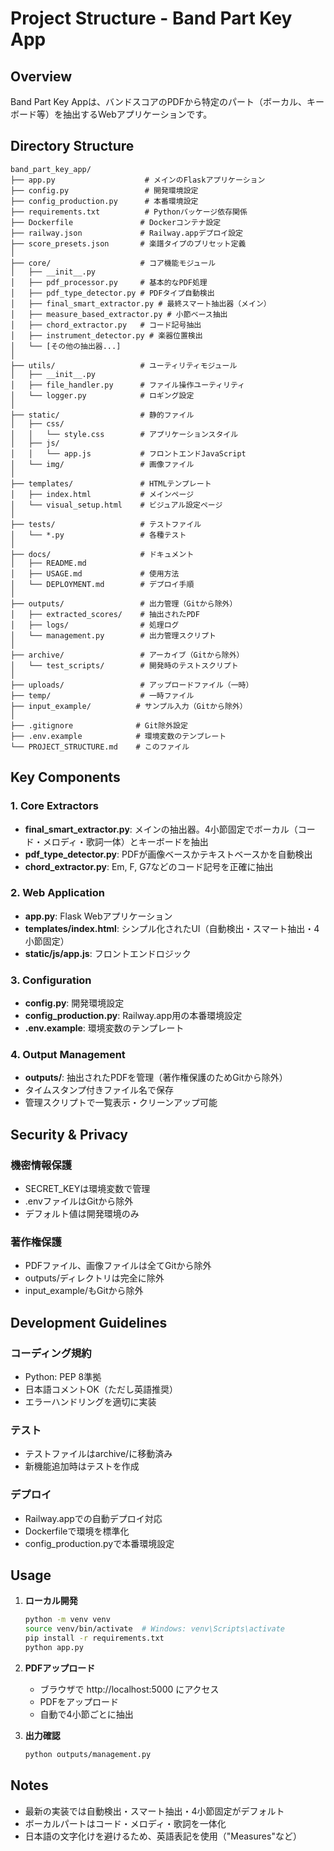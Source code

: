 # Project Structure - Band Part Key App

## Overview
Band Part Key Appは、バンドスコアのPDFから特定のパート（ボーカル、キーボード等）を抽出するWebアプリケーションです。

## Directory Structure

```
band_part_key_app/
├── app.py                    # メインのFlaskアプリケーション
├── config.py                 # 開発環境設定
├── config_production.py      # 本番環境設定
├── requirements.txt          # Pythonパッケージ依存関係
├── Dockerfile               # Dockerコンテナ設定
├── railway.json             # Railway.appデプロイ設定
├── score_presets.json       # 楽譜タイプのプリセット定義
│
├── core/                    # コア機能モジュール
│   ├── __init__.py
│   ├── pdf_processor.py     # 基本的なPDF処理
│   ├── pdf_type_detector.py # PDFタイプ自動検出
│   ├── final_smart_extractor.py # 最終スマート抽出器（メイン）
│   ├── measure_based_extractor.py # 小節ベース抽出
│   ├── chord_extractor.py   # コード記号抽出
│   ├── instrument_detector.py # 楽器位置検出
│   └── [その他の抽出器...]
│
├── utils/                   # ユーティリティモジュール
│   ├── __init__.py
│   ├── file_handler.py      # ファイル操作ユーティリティ
│   └── logger.py            # ロギング設定
│
├── static/                  # 静的ファイル
│   ├── css/
│   │   └── style.css        # アプリケーションスタイル
│   ├── js/
│   │   └── app.js           # フロントエンドJavaScript
│   └── img/                 # 画像ファイル
│
├── templates/               # HTMLテンプレート
│   ├── index.html           # メインページ
│   └── visual_setup.html    # ビジュアル設定ページ
│
├── tests/                   # テストファイル
│   └── *.py                 # 各種テスト
│
├── docs/                    # ドキュメント
│   ├── README.md
│   ├── USAGE.md             # 使用方法
│   └── DEPLOYMENT.md        # デプロイ手順
│
├── outputs/                 # 出力管理（Gitから除外）
│   ├── extracted_scores/    # 抽出されたPDF
│   ├── logs/                # 処理ログ
│   └── management.py        # 出力管理スクリプト
│
├── archive/                 # アーカイブ（Gitから除外）
│   └── test_scripts/        # 開発時のテストスクリプト
│
├── uploads/                 # アップロードファイル（一時）
├── temp/                    # 一時ファイル
├── input_example/          # サンプル入力（Gitから除外）
│
├── .gitignore              # Git除外設定
├── .env.example            # 環境変数のテンプレート
└── PROJECT_STRUCTURE.md    # このファイル
```

## Key Components

### 1. Core Extractors
- **final_smart_extractor.py**: メインの抽出器。4小節固定でボーカル（コード・メロディ・歌詞一体）とキーボードを抽出
- **pdf_type_detector.py**: PDFが画像ベースかテキストベースかを自動検出
- **chord_extractor.py**: Em, F, G7などのコード記号を正確に抽出

### 2. Web Application
- **app.py**: Flask Webアプリケーション
- **templates/index.html**: シンプル化されたUI（自動検出・スマート抽出・4小節固定）
- **static/js/app.js**: フロントエンドロジック

### 3. Configuration
- **config.py**: 開発環境設定
- **config_production.py**: Railway.app用の本番環境設定
- **.env.example**: 環境変数のテンプレート

### 4. Output Management
- **outputs/**: 抽出されたPDFを管理（著作権保護のためGitから除外）
- タイムスタンプ付きファイル名で保存
- 管理スクリプトで一覧表示・クリーンアップ可能

## Security & Privacy

### 機密情報保護
- SECRET_KEYは環境変数で管理
- .envファイルはGitから除外
- デフォルト値は開発環境のみ

### 著作権保護
- PDFファイル、画像ファイルは全てGitから除外
- outputs/ディレクトリは完全に除外
- input_example/もGitから除外

## Development Guidelines

### コーディング規約
- Python: PEP 8準拠
- 日本語コメントOK（ただし英語推奨）
- エラーハンドリングを適切に実装

### テスト
- テストファイルはarchive/に移動済み
- 新機能追加時はテストを作成

### デプロイ
- Railway.appでの自動デプロイ対応
- Dockerfileで環境を標準化
- config_production.pyで本番環境設定

## Usage

1. **ローカル開発**
   ```bash
   python -m venv venv
   source venv/bin/activate  # Windows: venv\Scripts\activate
   pip install -r requirements.txt
   python app.py
   ```

2. **PDFアップロード**
   - ブラウザで http://localhost:5000 にアクセス
   - PDFをアップロード
   - 自動で4小節ごとに抽出

3. **出力確認**
   ```bash
   python outputs/management.py
   ```

## Notes

- 最新の実装では自動検出・スマート抽出・4小節固定がデフォルト
- ボーカルパートはコード・メロディ・歌詞を一体化
- 日本語の文字化けを避けるため、英語表記を使用（"Measures"など）